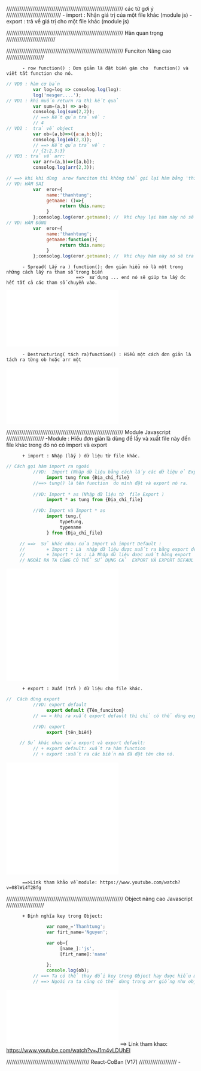 //////////////////////////////////////////////////////////////  các từ gơi ý /////////////////////////////
          - import : Nhận giá trị của một file khác (module js)
          - export : trả về giá trị cho một file khác (module js)
          


//////////////////////////////////////////////////////////////  Hàn quan trọng //////////////////////////



//////////////////////////////////////////////////////////////  Funciton  Nâng cao ////////////////////
     
          - row function() : Đơn giản là đặt biến gán cho  function() và viết tắt function cho nó.

```javascript
// VD0 : hàm cơ bản
          var log=log => consolog.log(log):
          log('mesger....');
// VD1 : khi muốn return ra thì kết quả
          var sum=(a,b) => a+b;
          consolog.log(sum(2,2));
          // ==> Kết qủa trả về : 
          // 4
// VD2 :  trả về object
          var ob=(a,b)=>({a:a,b:b});
          consolog.log(ob(2,3));
          // ==> Kết qủa trả về : 
          // {2:2,3:3}
// VD3 : trả về arr:
          var arr=(a,b)=>([a,b]);
          consolog.log(arr(2,3));

// ==> khi khi dùng  arow funciton thì không thể gọi lại hàm bằng 'this' vì nó sẽ báo lỗi.không giống  function
// VD: HÀM SAI
          var  eror={
               name:'thanhtung';
               getname: ()=>{
                    return this.name;
               }
          };consolog.log(eror.getname); //  khi chạy lại hàm này nó sẽ báo lỗi  về vấn đề nó không biết lấy this là thằng nào.
// VD: HÀM ĐÚNG
          var  eror={
               name:'thanhtung';
               getname:function(){
                    return this.name;
               }
          };consolog.log(eror.getname); //  khi chạy hàm này nó sẽ trả về 'thanhtung'

```

          - Spread( Lấy ra ) function(): đơn giản hiểu nó là một trong những cách lấy ra tham số trong biến
                              ==>  sử dụng ... end nó sẽ giúp ta lấy đc hết tất cả các tham số chuyền vào.
![VD:Sử dụng các Function nâg cao trong tham số](./tk_Function_ThamSo.js)


          - Destructuring( tách ra)function() : Hiểu một cách đơn giản là tách ra từng ob hoặc arr một

![VD: Sử dụng lấy giá trị trong ob và arr](./tk_Function_Lấy_giá_trị.js)

//////////////////////////////////////////////////////////////  Module Javascript ////////////////////
     -Module : Hiểu đơn giản là dùng để lấy và xuất file này đến file khác trong đó nó có import và export
         
          + import : Nhập (lấy ) dữ liệu từ file khác.

```javascript
// Cách gọi hàm import ra ngoài
          //VD:  Import (Nhập dữ liệu bằng cách lấy các dữ liệu ở Export Default)
               import tung from {Địa_chỉ_file}
          //==> tung() là tên function  do mình đặt và export nó ra.
          
          //VD: Import * as (Nhập dữ liệu từ  file Export )
               import * as tung from {Địa_chỉ_file}

          //VD: Import và Import * as 
               import tung,{
                    typetung,
                    typename
               } from {Địa_chỉ_file}

     // ==>  Sử khác nhau của Import và import Default :
     //        + Import : Là  nhập dữ liệu được xuất ra bằng export default
     //        + Import * as : Là Nhập dữ liệu được xuất bằng export
     // NGOÀI RA TA CŨNG CÓ THỂ SỬ DỤNG CẢ  EXPORT VÀ EXPORT DEFAUL CÙNG LÚC 
```
![VD:Sử dụng Import](./tk_Module.html)
![VD:Sử dụng Import](./tk_Module_Import.js)

          + export : Xuất (trả ) dữ liệu cho file khác.

```javascript
//  Cách dùng export 
          //VD: export default
               export default {Tên_funciton}
          // == > khi ra xuất export default thì chỉ có thể dùng export default một lần trong một file

          //VD: export 
               export {tên_biến}

     // Sử khác nhau của export và export default:
          // + export default: xuất ra hàm function
          // + export :xuất ra các biến mà đã đặt tên cho nó.

```
![VD:Sử dụng Import](./tk_Module.html)
![VD: Sử dụng Export](./tk_Module_Export.js)
     
          ==>Link tham khảo về module: https://www.youtube.com/watch?v=08lWi4T2Bfg

//////////////////////////////////////////////////////////////  Object  nâng cao Javascript ////////////////////

          + Định nghĩa key trong Object:
   
```javascript
               var name_='Thanhtung';
               var firt_name='Nguyen';

               var ob={
                    [name_]:'js',
                    [firt_name]:'name'

               };
               console.log(ob);
          // ==> Ta có thể thay đổi key trong Object hay được hiểu một cách đơn giản là định nghĩa đc object
          // ==> Ngoài ra ta cũng có thể dùng trong arr giống như object

```
![VD:Cách định nghĩa các object  và arr](./tk_Function_Lấy_giá_trị.js)
==> Link tham khao: https://www.youtube.com/watch?v=J1m4vLDUhEI


//////////////////////////////////////////// React-CoBan [V17] ////////////////////
     - 